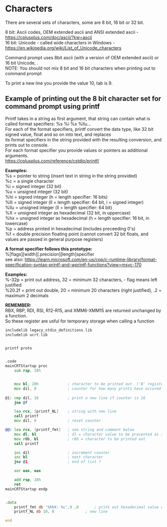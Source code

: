 # Characters
There are several sets of characters, some are 8 bit, 16 bit or 32 bit. <br>

8 bit: Ascii codes, OEM extended ascii and ANSI extended ascii - https://cplusplus.com/doc/ascii/?kw=ascii <br>
16 bit: Unicode - called wide characters in Windows - https://en.wikipedia.org/wiki/List_of_Unicode_characters

Command prompt uses 8bit ascii (with a version of OEM extended ascii) or 16 bit Unicode, . <br>
NOTE: You should not mix 8 bit and 16 bit characters when printing out to command prompt

To print a new line you provide the value 10, tab is 9.

## Example of printing out the 8 bit character set for command prompt using printf
Printf takes in a string as first argument, that string can contain what is called format specifiers: %s %i %x %llu... <br>
For each of the format specifiers, printf convert the data type, like 32 bit signed value, float and so on into text, and replaces <br>
its format specifiers in the string provided with the resulting conversion, and prints out to console. <br>
For each format specifier you provide values or pointers as additional arguments. <br>
https://cplusplus.com/reference/cstdio/printf/ <br>

**Examples:** <br>
%s = pointer to string (insert text in string in the string provided) <br>
%c = a single character <br>
%i = signed integer (32 bit) <br>
%u = unsigned integer (32 bit) <br>
%hi = signed integer (h = length specifier: 16 bits) <br>
%lli = signed integer (ll = length specifier: 64 bit, i = signed integer) <br>
%llu = unsigned integer (ll = length specifier: 64 bit)<br>
%X = unsigned  integer as hexadecimal (32 bit, in uppercase) <br>
%hx = unsigned integer as hexadecimal (h = length specifier: 16 bit, in lowercase) <br>
%p = address printed in hexadecimal (includes preceeding 0's) <br>
%f = double precision floating point (cannot convert 32 bit floats, and values are passed in general purpose registers)

**A format specifier follows this prototype:** <br>
%[flags][width][.precision][length]specifier <br>
see also: https://learn.microsoft.com/en-us/cpp/c-runtime-library/format-specification-syntax-printf-and-wprintf-functions?view=msvc-170

**Examples:**<br>
%-32p = print out address, 32 = minimum 32 characters, - flag means left justified <br>
%20.2f = print out double, 20 = minimum 20 characters (right justified), .2 = maximum 2 decimals


**REMEMBER:** <br>
RBX, RBP, RDI, RSI, R12-R15, and XMM6-XMM15 are returned unchanged by a function. <br >
So these register are usful for temporary storage when calling a function 

```asm
includelib legacy_stdio_definitions.lib
includelib ucrt.lib


printf proto


.code
mainCRTStartup proc
	sub rsp, 28h


	mov bl, 20h				; character to be printed out. ('B' register are unchanged after calling a DLL function)
	mov dil, 0				; counter for how many prints have occured ('DI' register are unchanged after call a DLL function)
	
@1:	cmp dil, 16				; print a new line if counter is 16
	jne @f

	lea rcx, [printf_NL]	; string with new line
	call printf
	mov dil, 0				; reset counter

@@:	lea rcx, [printf_fmt]	; see string and comment below
	mov dl, bl				; dl = character value to be presented as 32bit hexadecimal
	mov r8b, bl				; r8b = character to be printed out
	call printf

	inc dil					; increment counter
	inc bl					; next character
	jnz @1					; end of list ?

	xor eax, eax

	add rsp, 28h
	ret
mainCRTStartup endp


.data
	printf_fmt db '%hhX: %c',9 ,0		; print out hexadecimal value of 8 bit arg1 , print out character in arg2 , tab , 0
	printf_NL db 10, 0				; new line

end
```


